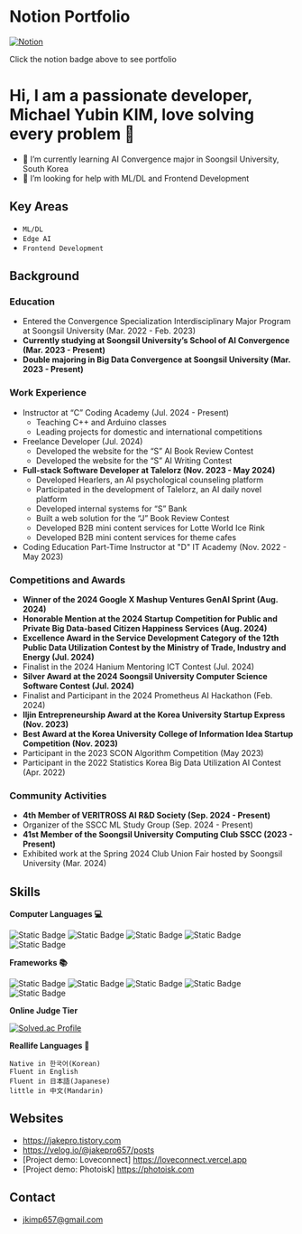 # Notion Portfolio
[![Notion](https://img.shields.io/badge/Notion-%23000000.svg?style=for-the-badge&logo=notion&logoColor=white)](https://golden-bladder-353.notion.site/b12ae90898f44eaea9899036dabd0e04?pvs=4)

Click the notion badge above to see portfolio

# Hi, I am a passionate developer, Michael Yubin KIM, love solving every problem 👋
- 🌱 I’m currently learning AI Convergence major in Soongsil University, South Korea
- 🤔 I’m looking for help with ML/DL and Frontend Development

## Key Areas

- `ML/DL`
- `Edge AI`
- `Frontend Development`

## Background

### Education

- Entered the Convergence Specialization Interdisciplinary Major Program at Soongsil University (Mar. 2022 - Feb. 2023)
- **Currently studying at Soongsil University’s School of AI Convergence (Mar. 2023 - Present)**
- **Double majoring in Big Data Convergence at Soongsil University (Mar. 2023 - Present)**

### Work Experience

- Instructor at “C” Coding Academy (Jul. 2024 - Present)
    - Teaching C++ and Arduino classes
    - Leading projects for domestic and international competitions
- Freelance Developer (Jul. 2024)
    - Developed the website for the “S” AI Book Review Contest
    - Developed the website for the “S” AI Writing Contest
- **Full-stack Software Developer at Talelorz (Nov. 2023 - May 2024)**
    - Developed Hearlers, an AI psychological counseling platform
    - Participated in the development of Talelorz, an AI daily novel platform
    - Developed internal systems for “S” Bank
    - Built a web solution for the “J” Book Review Contest
    - Developed B2B mini content services for Lotte World Ice Rink
    - Developed B2B mini content services for theme cafes
- Coding Education Part-Time Instructor at "D" IT Academy (Nov. 2022 - May 2023)

### Competitions and Awards

- **Winner of the 2024 Google X Mashup Ventures GenAI Sprint (Aug. 2024)**
- **Honorable Mention at the 2024 Startup Competition for Public and Private Big Data-based Citizen Happiness Services (Aug. 2024)**
- **Excellence Award in the Service Development Category of the 12th Public Data Utilization Contest by the Ministry of Trade, Industry and Energy (Jul. 2024)**
- Finalist in the 2024 Hanium Mentoring ICT Contest (Jul. 2024)
- **Silver Award at the 2024 Soongsil University Computer Science Software Contest (Jul. 2024)**
- Finalist and Participant in the 2024 Prometheus AI Hackathon (Feb. 2024)
- **Iljin Entrepreneurship Award at the Korea University Startup Express (Nov. 2023)**
- **Best Award at the Korea University College of Information Idea Startup Competition (Nov. 2023)**
- Participant in the 2023 SCON Algorithm Competition (May 2023)
- Participant in the 2022 Statistics Korea Big Data Utilization AI Contest (Apr. 2022)

### Community Activities

- **4th Member of VERITROSS AI R&D Society (Sep. 2024 - Present)**
- Organizer of the SSCC ML Study Group (Sep. 2024 - Present)
- **41st Member of the Soongsil University Computing Club SSCC (2023 - Present)**
- Exhibited work at the Spring 2024 Club Union Fair hosted by Soongsil University (Mar. 2024)

## Skills
**Computer Languages 💻**  
  
![Static Badge](https://img.shields.io/badge/html-E34F26?style=for-the-badge&logo=HTML5&logoColor=FFFFFF)
![Static Badge](https://img.shields.io/badge/CSS-%231572B6?style=for-the-badge&logo=CSS3&logoColor=FFFFFF)
![Static Badge](https://img.shields.io/badge/javascript-%23F7DF1E?style=for-the-badge&logo=javascript&logoColor=FFFFFF)
![Static Badge](https://img.shields.io/badge/typescript-%233178C6?style=for-the-badge&logo=typescript&logoColor=FFFFFF)
![Static Badge](https://img.shields.io/badge/python-%233776AB?style=for-the-badge&logo=python&logoColor=FFFFFF)

**Frameworks 📚**  
  
![Static Badge](https://img.shields.io/badge/next.js-000000?style=for-the-badge&logo=next.js)
![Static Badge](https://img.shields.io/badge/node.js-339933?style=for-the-badge&logo=node.js&logoColor=FFFFFF)
![Static Badge](https://img.shields.io/badge/express-000000?style=for-the-badge&logo=express&logoColor=FFFFFF)
![Static Badge](https://img.shields.io/badge/pytorch-%23EE4C2C?style=for-the-badge&logo=pytorch&logoColor=FFFFFF)
![Static Badge](https://img.shields.io/badge/tensorflow-%23FF6F00?style=for-the-badge&logo=tensorflow&logoColor=FFFFFF)

**Online Judge Tier**

[![Solved.ac Profile](http://mazassumnida.wtf/api/v2/generate_badge?boj=jakepro657)](https://solved.ac/jakepro657/)

**Reallife Languages 💬**
```
Native in 한국어(Korean)
Fluent in English
Fluent in 日本語(Japanese)
little in 中文(Mandarin)
```

## Websites
- https://jakepro.tistory.com
- https://velog.io/@jakepro657/posts
- [Project demo: Loveconnect] https://loveconnect.vercel.app
- [Project demo: Photoisk] https://photoisk.com

## Contact
- jkimp657@gmail.com

